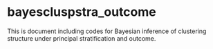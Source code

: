 # bayescluspstra_outcome
This is document including codes for Bayesian inference of clustering structure under principal stratification and outcome. 
